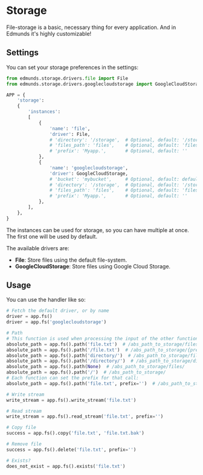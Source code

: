 
# Storage

File-storage is a basic, necessary thing for every application.
And in Edmunds it's highly customizable!


## Settings

You can set your storage preferences in the settings:
```python
from edmunds.storage.drivers.file import File
from edmunds.storage.drivers.googlecloudstorage import GoogleCloudStorage

APP = {
    'storage':
    {
        'instances':
        [
            {
                'name': 'file',
                'driver': File,
                # 'directory': '/storage', 	# Optional, default: '/storage'
                # 'files_path': 'files', 	# Optional, default: 'files'
                # 'prefix': 'Myapp.', 		# Optional, default: ''
            },
            {
                'name': 'googlecloudstorage',
                'driver': GoogleCloudStorage,
                # 'bucket': 'mybucket', 	# Optional, default: default bucket
                # 'directory': '/storage', 	# Optional, default: '/storage'
                # 'files_path': 'files', 	# Optional, default: 'files'
                # 'prefix': 'Myapp.', 		# Optional, default: ''
            },
        ],
    },
}
```
The instances can be used for storage, so you can have multiple at once.
The first one will be used by default.

The available drivers are:

- **File**: Store files using the default file-system.
- **GoogleCloudStorage**: Store files using Google Cloud Storage.


## Usage

You can use the handler like so:
```python
# Fetch the default driver, or by name
driver = app.fs()
driver = app.fs('googlecloudstorage')

# Path
# This function is used when processing the input of the other functions below
absolute_path = app.fs().path('file.txt')  # /abs_path_to_storage/files/{prefix}file.txt
absolute_path = app.fs().path('/file.txt')  # /abs_path_to_storage/{prefix}file.txt
absolute_path = app.fs().path('directory/')  # /abs_path_to_storage/files/directory/
absolute_path = app.fs().path('/directory/')  # /abs_path_to_storage/directory/
absolute_path = app.fs().path(None)  # /abs_path_to_storage/files/
absolute_path = app.fs().path('/')  # /abs_path_to_storage/
# Each function can set the prefix for that call:
absolute_path = app.fs().path('file.txt', prefix='')  # /abs_path_to_storage/files/file.txt

# Write stream
write_stream = app.fs().write_stream('file.txt')

# Read stream
write_stream = app.fs().read_stream('file.txt', prefix='')

# Copy file
success = app.fs().copy('file.txt', 'file.txt.bak')

# Remove file
success = app.fs().delete('file.txt', prefix='')

# Exists?
does_not_exist = app.fs().exists('file.txt')
```